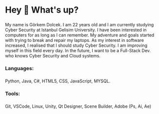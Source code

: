 <h1 align="left">Hey 👋 What's up?</h1>

###

<p align="left">My name is Görkem Dolcek. I am 22 years old and I am currently studying Cyber Security at Istanbul Gelisim University. I have been interested in computers for as long as I can remember. My adventure and goals started with trying to break and repair my laptops. As my interest in software increased, I realised that I should study Cyber Security. I am improving myself in this field every day. In the future, I want to be a Full-Stack Dev. who knows Cyber Security and Cloud systems.</p>

###

<h3 align="left">Languages:</h3>

###

Python, Java, C#, HTML5, CSS, JavaScript, MYSQL.

###

<h3 align="left"> Tools: </h3>

###

Git, VSCode, Linux, Unity, Qt Designer, Scene Builder, Adobe (Ps, Ai, Ae)

###


### 



